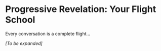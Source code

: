 # Progressive Revelation: Your Flight School

Every conversation is a complete flight...

*[To be expanded]*
